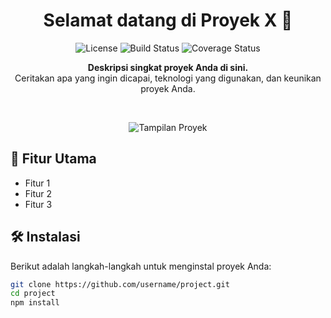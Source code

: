 <h1 align="center">Selamat datang di Proyek X 👋</h1>

<p align="center">
  <img src="https://img.shields.io/badge/License-MIT-blue.svg" alt="License">
  <img src="https://travis-ci.org/username/project.svg?branch=master" alt="Build Status">
  <img src="https://coveralls.io/repos/github/username/project/badge.svg?branch=master" alt="Coverage Status">
</p>

<p align="center">
  <b>Deskripsi singkat proyek Anda di sini.</b><br>
  Ceritakan apa yang ingin dicapai, teknologi yang digunakan, dan keunikan proyek Anda.
</p>

<br>

<p align="center">
  <img src="screenshots/screenshot1.png" alt="Tampilan Proyek">
</p>

## 🚀 Fitur Utama

- Fitur 1
- Fitur 2
- Fitur 3

## 🛠️ Instalasi

Berikut adalah langkah-langkah untuk menginstal proyek Anda:

```bash
git clone https://github.com/username/project.git
cd project
npm install
